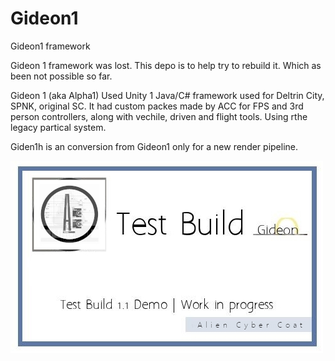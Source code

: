 # Gideon1
Gideon1 framework

Gideon 1 framework was lost. This depo is to help try to rebuild it. Which as been not possible so far.

Gideon 1 (aka Alpha1) Used Unity 1 Java/C# framework used for Deltrin City, SPNK, original SC. It had custom packes made by ACC for FPS and 3rd person controllers, along with vechile, driven and flight tools. Using rthe legacy partical system.

Giden1h is an conversion from Gideon1 only for a new render pipeline.

![alt text](https://github.com/AlienCyberCoat/Gideon1/blob/55751cf34a6f189f737e91dd35e5919bb40e893d/gideon1.jpg)
